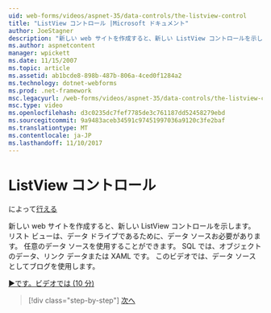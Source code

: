 ```yaml
---
uid: web-forms/videos/aspnet-35/data-controls/the-listview-control
title: "ListView コントロール |Microsoft ドキュメント"
author: JoeStagner
description: "新しい web サイトを作成すると、新しい ListView コントロールを示します。 リスト ビューは、データ ドライブであるために、データ ソースお必要があります。 すべてのデータを使用することができます."
ms.author: aspnetcontent
manager: wpickett
ms.date: 11/15/2007
ms.topic: article
ms.assetid: ab1bcde8-898b-487b-806a-4ced0f1284a2
ms.technology: dotnet-webforms
ms.prod: .net-framework
msc.legacyurl: /web-forms/videos/aspnet-35/data-controls/the-listview-control
msc.type: video
ms.openlocfilehash: d3c0235dc7fef7785de3c761187dd52458279ebd
ms.sourcegitcommit: 9a9483aceb34591c97451997036a9120c3fe2baf
ms.translationtype: MT
ms.contentlocale: ja-JP
ms.lasthandoff: 11/10/2017
---
```

<a name="the-listview-control"></a>ListView コントロール
====================
によって[行える](https://github.com/JoeStagner)

新しい web サイトを作成すると、新しい ListView コントロールを示します。 リスト ビューは、データ ドライブであるために、データ ソースお必要があります。 任意のデータ ソースを使用することができます。 SQL では、オブジェクトのデータ、リンク データまたは XAML です。 このビデオでは、データ ソースとしてブログを使用します。

[&#9654;です。ビデオでは (10 分)](https://channel9.msdn.com/Blogs/ASP-NET-Site-Videos/the-listview-control)

>[!div class="step-by-step"]
[次へ](the-datapager-control.md)
